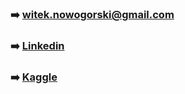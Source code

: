 
 ### :arrow_right: witek.nowogorski@gmail.com 
 ### :arrow_right: [Linkedin](https://www.linkedin.com/in/wnowogorski/)
 ### :arrow_right: [Kaggle](https://www.kaggle.com/witoldnowogrski)   
